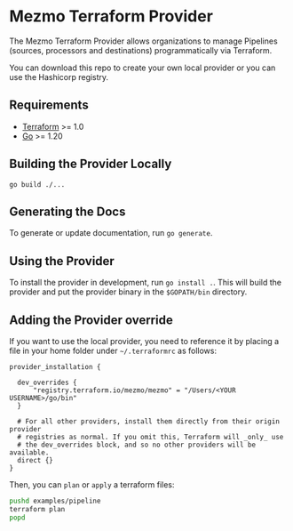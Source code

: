 # Mezmo Terraform Provider

The Mezmo Terraform Provider allows organizations to manage Pipelines (sources, processors and destinations)
programmatically via Terraform.

You can download this repo to create your own local provider or you can use the Hashicorp registry.

## Requirements

- [Terraform](https://www.terraform.io/downloads.html) >= 1.0
- [Go](https://golang.org/doc/install) >= 1.20

## Building the Provider Locally

```shell
go build ./...
```

## Generating the Docs

To generate or update documentation, run `go generate`.

## Using the Provider

To install the provider in development, run `go install .`. This will build the provider and put the provider
binary in the `$GOPATH/bin` directory.

## Adding the Provider override

If you want to use the local provider, you need to reference it by placing a file in your home folder under `~/.terraformrc` as follows:
```
provider_installation {

  dev_overrides {
      "registry.terraform.io/mezmo/mezmo" = "/Users/<YOUR USERNAME>/go/bin"
  }

  # For all other providers, install them directly from their origin provider
  # registries as normal. If you omit this, Terraform will _only_ use
  # the dev_overrides block, and so no other providers will be available.
  direct {}
}
```

Then, you can `plan` or `apply` a terraform files:

```bash
pushd examples/pipeline
terraform plan
popd
```

